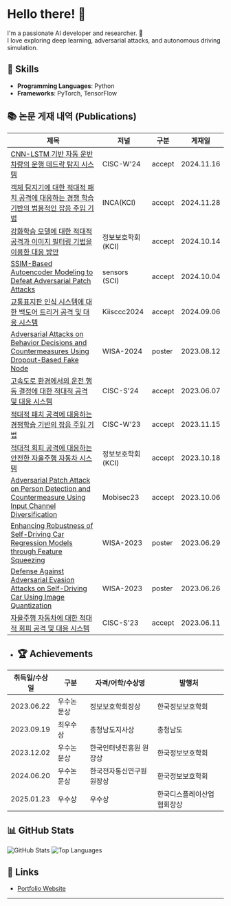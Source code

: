 # Hello there! 👋

I'm a passionate AI developer and researcher. 🚀  
I love exploring deep learning, adversarial attacks, and autonomous driving simulation.  

## 🌟 Skills
- **Programming Languages**: Python
- **Frameworks**: PyTorch, TensorFlow


## 📚 논문 게재 내역 (Publications)

| 제목                                                                                              | 저널              | 구분  | 게재일       |
|---------------------------------------------------------------------------------------------------|------------------ |-------|--------------|
| [CNN-LSTM 기반 자동 운반 차량의 운행 데드락 탐지 시스템](#)                                          | CISC-W'24      | accept  | 2024.11.16   |
| [객체 탐지기에 대한 적대적 패치 공격에 대응하는 경쟁 학습 기반의 범용적인 잡음 주입 기법](#)             | INCA(KCI)  | accept  | 2024.11.28   |
| [강화학습 모델에 대한 적대적 공격과 이미지 필터링 기법을 이용한 대응 방안](#)                           | 정보보호학회(KCI)  | accept  | 2024.10.14   |
| [SSIM-Based Autoencoder Modeling to Defeat Adversarial Patch Attacks](#)                          | sensors (SCI)     | accept  | 2024.10.04   |
| [교통표지판 인식 시스템에 대한 백도어 트리거 공격 및 대응 시스템](#)                                  |Kiisccc2024  | accept  | 2024.09.06   |
| [Adversarial Attacks on Behavior Decisions and Countermeasures Using Dropout-Based Fake Node](#)  | WISA-2024| poster  | 2023.08.12   |
| [고속도로 환경에서의 운전 행동 결정에 대한 적대적 공격 및 대응 시스템](#)                              | CISC-S'24  | accept  | 2023.06.07   |
| [적대적 패치 공격에 대응하는 경쟁학습 기반의 잡음 주입 기법](#)                                         | CISC-W'23  | accept  | 2023.11.15   |
| [적대적 회피 공격에 대응하는 안전한 자율주행 자동차 시스템](#)                                         | 정보보호학회(KCI)  | accept  | 2023.10.18   |
| [Adversarial Patch Attack on Person Detection and Countermeasure Using Input Channel Diversification](#) | Mobisec23  | accept  | 2023.10.06   |
| [Enhancing Robustness of Self-Driving Car Regression Models through Feature Squeezing](#)          | WISA-2023        | poster  | 2023.06.29   |
| [Defense Against Adversarial Evasion Attacks on Self-Driving Car Using Image Quantization](#)      | WISA-2023        | poster  | 2023.06.26   |
| [자율주행 자동차에 대한 적대적 회피 공격 및 대응 시스템](#)                                            | CISC-S'23        | accept  | 2023.06.11   |

- ## 🏆 Achievements

| 취득일/수상일     | 구분        | 자격/어학/수상명               | 발행처                  |
|-------------------|-------------|-------------------------------|-------------------------|
| 2023.06.22        | 우수논문상  | 정보보호학회장상              | 한국정보보호학회          |
| 2023.09.19        | 최우수상    | 충청남도지사상                | 충청남도                 |
| 2023.12.02        | 우수논문상  | 한국인터넷진흥원 원장상       | 한국정보보호학회          |
| 2024.06.20        | 우수논문상  | 한국전자통신연구원 원장상     | 한국정보보호학회           |
| 2025.01.23        | 우수상      |우수상                       | 한국디스플레이산업협회장상   |

## 📊 GitHub Stats
![GitHub Stats](https://github-readme-stats.vercel.app/api?username=Lee-SeungYeol&show_icons=true&theme=radical)
![Top Languages](https://github-readme-stats.vercel.app/api/top-langs/?username=Lee-SeungYeol&layout=compact&theme=radical)

## 🔗 Links
- [Portfolio Website](#)
<!-- - [LinkedIn](#)
- [Twitter](#) -->

---
<!-- **"Learning never exhausts the mind."** - Leonardo da Vinci -->
